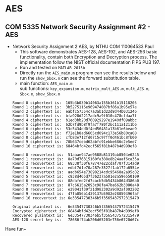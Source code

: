 # AES
## COM 5335 Network Security Assignment #2 - AES
- Network Security Assignment 2 AES, by NTHU COM 110064533 Paul   
  - This software demonstrates AES-128, AES-192, and AES-256 basic functionality, contain both Encryption and Decryption process. The implementation follow the NIST official documentation FIPS PUB 197.   
  - Run and tested on ```MATLAB 2015b```   
  - Directly run the ```AES_main.m``` program can see the results below and run the ```show_Sbox.m``` can see the forward substitution table.   
  - main function: ```AES_main.m```   
  sub functions:  ```key_expansion.m```, ```matrix_mult_AES.m```, ```mult_AES.m```, ```Sbox.m```, ```show_Sbox.m```   
  ```
  Round 0 ciphertext is:  165b3b039b14063a155b361b15118205   
  Round 1 ciphertext is:  3b5275116e969474087bf86a1b95e57e   
  Round 2 ciphertext is:  eabfc57354c7a3ab1d22d8d44b031246   
  Round 3 ciphertext is:  bfa928d2217adc9a9f010c478cfdaa7f   
  Round 4 ciphertext is:  b1ed3bb20d760929297e1940df09abbc   
  Round 5 ciphertext is:  62b7fd9b8f9fa7f780f2bc111a1211b6   
  Round 6 ciphertext is:  53c5434dd0f4ed56481a13b61e6beae9   
  Round 7 ciphertext is:  f72e1b8ad6665cd094c173e56b80ca08   
  Round 8 ciphertext is:  cfb83e712fd0715c97ff0d461bc8fb00   
  Round 9 ciphertext is:  70b637cebd62abfc91ebbe686c2e5ee7   
  Round 10 ciphertext is: 68464bfd42ecf565f81b487b4d999ef8   

  Round 0 recovertext is:  51aaae947ae9588b81319ab0504e6245   
  Round 1 recovertext is:  8a70d76315160fa388e8b24aaf6ca35a   
  Round 2 recovertext is:  68338f30f678747e22cdaf707f314ad9   
  Round 3 recovertext is:  edbf7d1e70a287e3527f1ab172a6554e   
  Round 4 recovertext is:  aadb654e73898214cdc95468a2a95c82   
  Round 5 recovertext is:  c838d465d7f36237a501e2a59e550109   
  Round 6 recovertext is:  08dafed2fd7cacb5db5434b864d386a0   
  Round 7 recovertext is:  87c6615a2093c98fa47ba662b3080a48   
  Round 8 recovertext is:  e29041f39f21d982302a9d92af002202   
  Round 9 recovertext is:  47fa056b1439137b5982e28059396faf   
  Round 10 recovertext is: 6e33547730346b5f3565437572315479   

  Original plaintext is:   6e33547730346b5f3565437572315479   
  Encrypted ciphertext is: 68464bfd42ecf565f81b487b4d999ef8   
  Recovered plaintext is:  6e33547730346b5f3565437572315479   
  AES-128 secret key is:   78686f74ab206d65203e756e6720d67c   
  ```
Have fun~   



